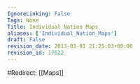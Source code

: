 ```yaml
---
IgnoreLinking: False
Tags: None
Title: Individual Nation Maps
aliases: ['Individual_Nation_Maps']
draft: False
revision_date: 2013-03-01 21:25:03+00:00
revision_id: 17622
---
```


#Redirect: [[Maps]]